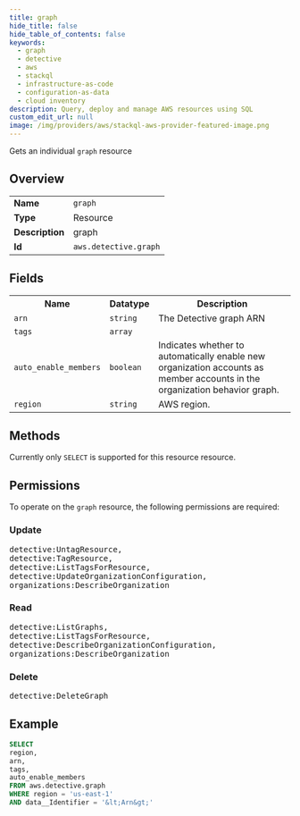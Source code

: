 ```yaml
---
title: graph
hide_title: false
hide_table_of_contents: false
keywords:
  - graph
  - detective
  - aws
  - stackql
  - infrastructure-as-code
  - configuration-as-data
  - cloud inventory
description: Query, deploy and manage AWS resources using SQL
custom_edit_url: null
image: /img/providers/aws/stackql-aws-provider-featured-image.png
---
```

Gets an individual <code>graph</code> resource

## Overview
<table><tbody>
<tr><td><b>Name</b></td><td><code>graph</code></td></tr>
<tr><td><b>Type</b></td><td>Resource</td></tr>
<tr><td><b>Description</b></td><td>graph</td></tr>
<tr><td><b>Id</b></td><td><code>aws.detective.graph</code></td></tr>
</tbody></table>

## Fields
<table><tbody>
<tr><th>Name</th><th>Datatype</th><th>Description</th></tr>
<tr><td><code>arn</code></td><td><code>string</code></td><td>The Detective graph ARN</td></tr>
<tr><td><code>tags</code></td><td><code>array</code></td><td></td></tr>
<tr><td><code>auto_enable_members</code></td><td><code>boolean</code></td><td>Indicates whether to automatically enable new organization accounts as member accounts in the organization behavior graph.</td></tr>
<tr><td><code>region</code></td><td><code>string</code></td><td>AWS region.</td></tr>

</tbody></table>

## Methods
Currently only <code>SELECT</code> is supported for this resource resource.

## Permissions

To operate on the <code>graph</code> resource, the following permissions are required:

### Update
<pre>
detective:UntagResource,
detective:TagResource,
detective:ListTagsForResource,
detective:UpdateOrganizationConfiguration,
organizations:DescribeOrganization</pre>

### Read
<pre>
detective:ListGraphs,
detective:ListTagsForResource,
detective:DescribeOrganizationConfiguration,
organizations:DescribeOrganization</pre>

### Delete
<pre>
detective:DeleteGraph</pre>


## Example
```sql
SELECT
region,
arn,
tags,
auto_enable_members
FROM aws.detective.graph
WHERE region = 'us-east-1'
AND data__Identifier = '&lt;Arn&gt;'
```
